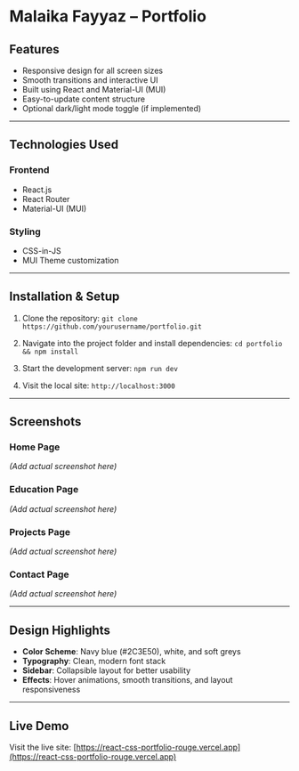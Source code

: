 # Malaika Fayyaz – Portfolio

## Features

- Responsive design for all screen sizes
- Smooth transitions and interactive UI
- Built using React and Material-UI (MUI)
- Easy-to-update content structure
- Optional dark/light mode toggle (if implemented)

---

## Technologies Used

### Frontend
- React.js
- React Router
- Material-UI (MUI)

### Styling
- CSS-in-JS
- MUI Theme customization

---

## Installation & Setup

1. Clone the repository:
   `git clone https://github.com/yourusername/portfolio.git`

2. Navigate into the project folder and install dependencies:
   `cd portfolio && npm install`

3. Start the development server:
   `npm run dev`

4. Visit the local site:
   `http://localhost:3000`

---

## Screenshots

### Home Page
*(Add actual screenshot here)*

### Education Page
*(Add actual screenshot here)*

### Projects Page
*(Add actual screenshot here)*

### Contact Page
*(Add actual screenshot here)*

---

## Design Highlights

- **Color Scheme**: Navy blue (#2C3E50), white, and soft greys
- **Typography**: Clean, modern font stack
- **Sidebar**: Collapsible layout for better usability
- **Effects**: Hover animations, smooth transitions, and layout responsiveness

---

## Live Demo

Visit the live site: [https://react-css-portfolio-rouge.vercel.app](https://react-css-portfolio-rouge.vercel.app)

